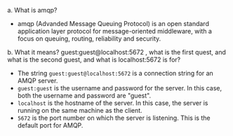 a. What is amqp?
- amqp (Advanded Message Queuing Protocol) is an open standard application layer protocol for message-oriented middleware, with a focus on queuing, routing, reliability and security.

b. What it means? guest:guest@localhost:5672 , what is the first quest, and what is the second guest, and what is localhost:5672 is for? 
- The string `guest:guest@localhost:5672` is a connection string for an AMQP server.
- `guest:guest` is the username and password for the server. In this case, both the username and password are "guest".
- `localhost` is the hostname of the server. In this case, the server is running on the same machine as the client.
- `5672` is the port number on which the server is listening. This is the default port for AMQP.



